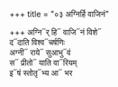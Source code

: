 +++
title = "०३ अग्निर्हि वाजिनं"

+++
अग्नि᳓र् हि᳓ वाजि᳓नं विशे᳓  
द᳓दाति विश्व᳓चर्षणिः  
अग्नी᳓ राये᳓ सुआभु᳓वं  
स᳓ प्रीतो᳓ याति वा᳓रियम्  
इ᳓षं स्तोतृ᳓भ्य आ᳓ भर